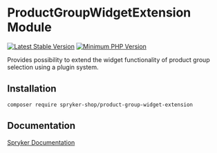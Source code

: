 # ProductGroupWidgetExtension Module
[![Latest Stable Version](https://poser.pugx.org/spryker-shop/product-group-widget-extension/v/stable.svg)](https://packagist.org/packages/spryker-shop/product-group-widget-extension)
[![Minimum PHP Version](https://img.shields.io/badge/php-%3E%3D%207.4-8892BF.svg)](https://php.net/)

Provides possibility to extend the widget functionality of product group selection using a plugin system.

## Installation

```
composer require spryker-shop/product-group-widget-extension
```

## Documentation

[Spryker Documentation](https://academy.spryker.com/developing_with_spryker/module_guide/modules.html)
